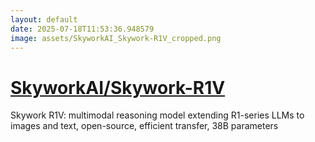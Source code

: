 ```yaml
---
layout: default
date: 2025-07-18T11:53:36.948579
image: assets/SkyworkAI_Skywork-R1V_cropped.png
---
```


# [SkyworkAI/Skywork-R1V](https://github.com/SkyworkAI/Skywork-R1V)

Skywork R1V: multimodal reasoning model extending R1-series LLMs to images and text, open-source, efficient transfer, 38B parameters
